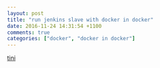 ```yaml
---
layout: post
title: "run jenkins slave with docker in docker"
date: 2016-11-24 14:31:54 +1100
comments: true
categories: ["docker", "docker in docker"]
---
```


[tini](https://github.com/krallin/tini)
